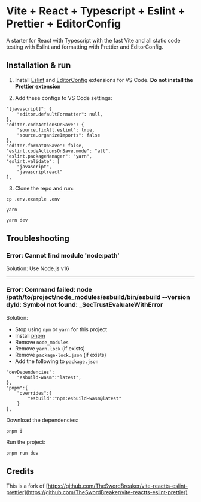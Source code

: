 # Vite + React + Typescript + Eslint + Prettier + EditorConfig

A starter for React with Typescript with the fast Vite and all static code testing with Eslint and formatting with Prettier and EditorConfig.

## Installation & run

1. Install [Eslint](https://marketplace.visualstudio.com/items?itemName=dbaeumer.vscode-eslint) and [EditorConfig](https://marketplace.visualstudio.com/items?itemName=EditorConfig.EditorConfig) extensions for VS Code. **Do not install the Prettier extension**

2. Add these configs to VS Code settings:

```
"[javascript]": {
    "editor.defaultFormatter": null,
},
"editor.codeActionsOnSave": {
    "source.fixAll.eslint": true,
    "source.organizeImports": false
},
"editor.formatOnSave": false,
"eslint.codeActionsOnSave.mode": "all",
"eslint.packageManager": "yarn",
"eslint.validate": [
    "javascript",
    "javascriptreact"
],
```

3. Clone the repo and run:

```
cp .env.example .env
```

```
yarn
```

```
yarn dev
```

## Troubleshooting

### Error: Cannot find module 'node:path'

Solution: Use Node.js v16

---

### Error: Command failed: node /path/to/project/node_modules/esbuild/bin/esbuild --version dyld: Symbol not found: \_SecTrustEvaluateWithError

Solution:

- Stop using `npm` or `yarn` for this project
- Install [pnpm](https://pnpm.io)
- Remove `node_modules`
- Remove `yarn.lock` (if exists)
- Remove `package-lock.json` (if exists)
- Add the following to `package.json`

```
"devDependencies":
    "esbuild-wasm":"latest",
},
"pnpm":{
    "overrides":{
        "esbuild":"npm:esbuild-wasm@latest"
    }
},
```

Download the dependencies:

```
pnpm i
```

Run the project:

```
pnpm run dev
```

## Credits

This is a fork of [https://github.com/TheSwordBreaker/vite-reactts-eslint-prettier](https://github.com/TheSwordBreaker/vite-reactts-eslint-prettier)
